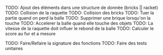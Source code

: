 
TODO: Ajout des éléments dans une structure de donnée (bricks || racket)   
TODO: Collision de la raquette
TODO: Collision des bricks
TODO: Tuer la partie quand on perd la balle
TODO: Supprimer une brique lorsqu'on la touche
TODO: Accelerer la balle quand elle touche des objets
TODO: La vitesse de la raquette doit influer le rebond de la balle
TODO: Calculer le score au fur et a mesure

TODO: Faire/Refaire la signature des fonctions
TODO: Faire des tests unitaires